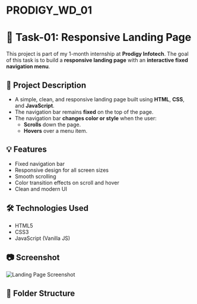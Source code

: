 # PRODIGY_WD_01
# 🚀 Task-01: Responsive Landing Page

This project is part of my 1-month internship at **Prodigy Infotech**. The goal of this task is to build a **responsive landing page** with an **interactive fixed navigation menu**.

## 📌 Project Description

- A simple, clean, and responsive landing page built using **HTML**, **CSS**, and **JavaScript**.
- The navigation bar remains **fixed** on the top of the page.
- The navigation bar **changes color or style** when the user:
  - **Scrolls** down the page.
  - **Hovers** over a menu item.

## 💡 Features

- Fixed navigation bar
- Responsive design for all screen sizes
- Smooth scrolling
- Color transition effects on scroll and hover
- Clean and modern UI

## 🛠️ Technologies Used

- HTML5
- CSS3
- JavaScript (Vanilla JS)

## 📷 Screenshot

![Landing Page Screenshot](./screenshot.png) <!-- Replace with actual screenshot path -->

## 📁 Folder Structure

